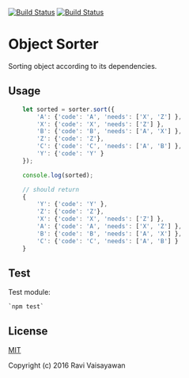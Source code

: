 [![Build Status](https://travis-ci.org/indianajone/object-sorter.svg?branch=master)](https://travis-ci.org/indianajone/object-sorter)
[![Build Status](https://travis-ci.org/indianajone/object-sorter.svg?branch=master)](https://travis-ci.org/indianajone/object-sorter)

# Object Sorter

Sorting object according to its dependencies.

## Usage

```javascript
    let sorted = sorter.sort({
        'A': {'code': 'A', 'needs': ['X', 'Z'] },
        'X': {'code': 'X', 'needs': ['Z'] },
        'B': {'code': 'B', 'needs': ['A', 'X'] },
        'Z': {'code': 'Z'},
        'C': {'code': 'C', 'needs': ['A', 'B'] },
        'Y': {'code': 'Y' }
    });

    console.log(sorted);

    // should return
    {
        'Y': {'code': 'Y' },
        'Z': {'code': 'Z'},
        'X': {'code': 'X', 'needs': ['Z'] },
        'A': {'code': 'A', 'needs': ['X', 'Z'] },
        'B': {'code': 'B', 'needs': ['A', 'X'] },
        'C': {'code': 'C', 'needs': ['A', 'B'] }
    }
```

## Test

Test module:

    `npm test`

## License

[MIT](http://opensource.org/licenses/MIT)

Copyright (c) 2016 Ravi Vaisayawan